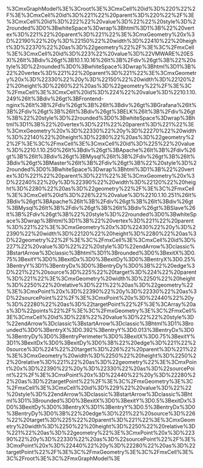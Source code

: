 %3CmxGraphModel%3E%3Croot%3E%3CmxCell%20id%3D%220%22%2F%3E%3CmxCell%20id%3D%221%22%20parent%3D%220%22%2F%3E%3CmxCell%20id%3D%222%22%20value%3D%22%22%20style%3D%22rounded%3D0%3BwhiteSpace%3Dwrap%3Bhtml%3D1%3B%22%20vertex%3D%221%22%20parent%3D%221%22%3E%3CmxGeometry%20x%3D%22190%22%20y%3D%22150%22%20width%3D%22410%22%20height%3D%22370%22%20as%3D%22geometry%22%2F%3E%3C%2FmxCell%3E%3CmxCell%20id%3D%223%22%20value%3D%22VMWARE%20ESXI%26lt%3Bdiv%26gt%3B10.1.10.16%26lt%3B%2Fdiv%26gt%3B%22%20style%3D%22rounded%3D0%3BwhiteSpace%3Dwrap%3Bhtml%3D1%3B%22%20vertex%3D%221%22%20parent%3D%221%22%3E%3CmxGeometry%20x%3D%22330%22%20y%3D%22150%22%20width%3D%22120%22%20height%3D%2260%22%20as%3D%22geometry%22%2F%3E%3C%2FmxCell%3E%3CmxCell%20id%3D%224%22%20value%3D%2210.1.10.249%26lt%3Bdiv%26gt%3BFrontend-nginx%26lt%3B%2Fdiv%26gt%3B%26lt%3Bdiv%26gt%3BGrafana%26lt%3B%2Fdiv%26gt%3B%26lt%3Bdiv%26gt%3BELK%26lt%3B%2Fdiv%26gt%3B%22%20style%3D%22rounded%3D0%3BwhiteSpace%3Dwrap%3Bhtml%3D1%3B%22%20vertex%3D%221%22%20parent%3D%221%22%3E%3CmxGeometry%20x%3D%22330%22%20y%3D%22270%22%20width%3D%22140%22%20height%3D%2280%22%20as%3D%22geometry%22%2F%3E%3C%2FmxCell%3E%3CmxCell%20id%3D%225%22%20value%3D%2210.1.10.250%26lt%3Bdiv%26gt%3BApache%26lt%3B%2Fdiv%26gt%3B%26lt%3Bdiv%26gt%3BMysql%26lt%3B%2Fdiv%26gt%3B%26lt%3Bdiv%26gt%3BMaster%26lt%3B%2Fdiv%26gt%3B%22%20style%3D%22rounded%3D0%3BwhiteSpace%3Dwrap%3Bhtml%3D1%3B%22%20vertex%3D%221%22%20parent%3D%221%22%3E%3CmxGeometry%20x%3D%22240%22%20y%3D%22390%22%20width%3D%22120%22%20height%3D%2280%22%20as%3D%22geometry%22%2F%3E%3C%2FmxCell%3E%3CmxCell%20id%3D%226%22%20value%3D%2210.1.10.251%26lt%3Bdiv%26gt%3BApache%26lt%3B%2Fdiv%26gt%3B%26lt%3Bdiv%26gt%3BMysql%26lt%3B%2Fdiv%26gt%3B%26lt%3Bdiv%26gt%3BSlave%26lt%3B%2Fdiv%26gt%3B%22%20style%3D%22rounded%3D0%3BwhiteSpace%3Dwrap%3Bhtml%3D1%3B%22%20vertex%3D%221%22%20parent%3D%221%22%3E%3CmxGeometry%20x%3D%22430%22%20y%3D%22390%22%20width%3D%22120%22%20height%3D%2280%22%20as%3D%22geometry%22%2F%3E%3C%2FmxCell%3E%3CmxCell%20id%3D%227%22%20value%3D%22%22%20style%3D%22endArrow%3Dclassic%3BstartArrow%3Dclassic%3Bhtml%3D1%3Brounded%3D0%3BexitX%3D0.75%3BexitY%3D0%3BexitDx%3D0%3BexitDy%3D0%3BentryX%3D0.25%3BentryY%3D1%3BentryDx%3D0%3BentryDy%3D0%3B%22%20edge%3D%221%22%20source%3D%225%22%20target%3D%224%22%20parent%3D%221%22%3E%3CmxGeometry%20width%3D%2250%22%20height%3D%2250%22%20relative%3D%221%22%20as%3D%22geometry%22%3E%3CmxPoint%20x%3D%22390%22%20y%3D%22330%22%20as%3D%22sourcePoint%22%2F%3E%3CmxPoint%20x%3D%22440%22%20y%3D%22280%22%20as%3D%22targetPoint%22%2F%3E%3CArray%20as%3D%22points%22%2F%3E%3C%2FmxGeometry%3E%3C%2FmxCell%3E%3CmxCell%20id%3D%228%22%20value%3D%22%22%20style%3D%22endArrow%3Dclassic%3BstartArrow%3Dclassic%3Bhtml%3D1%3Brounded%3D0%3BentryX%3D0.392%3BentryY%3D0.013%3BentryDx%3D0%3BentryDy%3D0%3BentryPerimeter%3D0%3BexitX%3D0.75%3BexitY%3D1%3BexitDx%3D0%3BexitDy%3D0%3B%22%20edge%3D%221%22%20source%3D%224%22%20target%3D%226%22%20parent%3D%221%22%3E%3CmxGeometry%20width%3D%2250%22%20height%3D%2250%22%20relative%3D%221%22%20as%3D%22geometry%22%3E%3CmxPoint%20x%3D%22390%22%20y%3D%22330%22%20as%3D%22sourcePoint%22%2F%3E%3CmxPoint%20x%3D%22440%22%20y%3D%22280%22%20as%3D%22targetPoint%22%2F%3E%3C%2FmxGeometry%3E%3C%2FmxCell%3E%3CmxCell%20id%3D%229%22%20value%3D%22%22%20style%3D%22endArrow%3Dclassic%3BstartArrow%3Dclassic%3Bhtml%3D1%3Brounded%3D0%3BexitX%3D0%3BexitY%3D0.5%3BexitDx%3D0%3BexitDy%3D0%3BentryX%3D1%3BentryY%3D0.5%3BentryDx%3D0%3BentryDy%3D0%3B%22%20edge%3D%221%22%20source%3D%226%22%20target%3D%225%22%20parent%3D%221%22%3E%3CmxGeometry%20width%3D%2250%22%20height%3D%2250%22%20relative%3D%221%22%20as%3D%22geometry%22%3E%3CmxPoint%20x%3D%22390%22%20y%3D%22330%22%20as%3D%22sourcePoint%22%2F%3E%3CmxPoint%20x%3D%22440%22%20y%3D%22280%22%20as%3D%22targetPoint%22%2F%3E%3C%2FmxGeometry%3E%3C%2FmxCell%3E%3C%2Froot%3E%3C%2FmxGraphModel%3E
